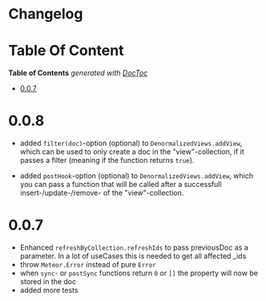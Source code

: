 # Changelog

# Table Of Content

<!-- START doctoc generated TOC please keep comment here to allow auto update -->
<!-- DON'T EDIT THIS SECTION, INSTEAD RE-RUN doctoc TO UPDATE -->
**Table of Contents**  *generated with [DocToc](https://github.com/thlorenz/doctoc)*

- [0.0.7](#007)

<!-- END doctoc generated TOC please keep comment here to allow auto update -->


# 0.0.8
  * added `filter(doc)`-option (optional) to `DenormalizedViews.addView`, which can be used to only create a doc in the "view"-collection, if it passes a filter (meaning if the function returns `true`).

  * added `postHook`-option (optional) to `DenormalizedViews.addView`, which you can pass a function that will be called after a successfull insert-/update-/remove- of the "view"-collection.


# 0.0.7
  * Enhanced ``refreshByCollection.refreshIds`` to pass previousDoc as a parameter. In a lot of useCases this is needed to get all affected _ids
  * throw ``Meteor.Error`` instead of pure ``Error``
  * when ``sync``- or ``postSync`` functions return ``0`` or ``[]`` the property will now be stored in the doc
  * added more tests
